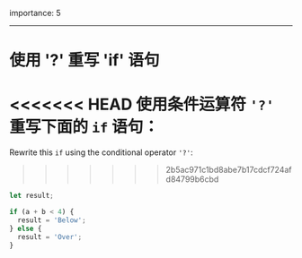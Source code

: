 importance: 5

---

# 使用 '?' 重写 'if' 语句

<<<<<<< HEAD
使用条件运算符 `'?'` 重写下面的 `if` 语句：
=======
Rewrite this `if` using the conditional operator `'?'`:
>>>>>>> 2b5ac971c1bd8abe7b17cdcf724afd84799b6cbd

```js
let result;

if (a + b < 4) {
  result = 'Below';
} else {
  result = 'Over';
}
```
